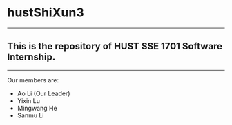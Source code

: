 # hustShiXun3
---
## This is the repository of HUST SSE 1701 Software Internship.
---
Our members are:
- Ao Li (Our Leader)
- Yixin Lu
- Mingwang He
- Sanmu Li
